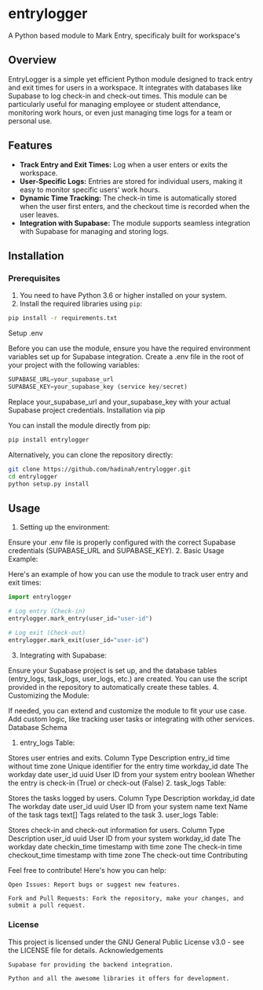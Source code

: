 # entrylogger
A Python based module to Mark Entry, specificaly built for workspace's

## Overview

EntryLogger is a simple yet efficient Python module designed to track entry and exit times for users in a workspace. It integrates with databases like Supabase to log check-in and check-out times. This module can be particularly useful for managing employee or student attendance, monitoring work hours, or even just managing time logs for a team or personal use.

## Features

- **Track Entry and Exit Times:** Log when a user enters or exits the workspace.
- **User-Specific Logs:** Entries are stored for individual users, making it easy to monitor specific users' work hours.
- **Dynamic Time Tracking:** The check-in time is automatically stored when the user first enters, and the checkout time is recorded when the user leaves.
- **Integration with Supabase:** The module supports seamless integration with Supabase for managing and storing logs.

## Installation

### Prerequisites
1. You need to have Python 3.6 or higher installed on your system.
2. Install the required libraries using `pip`:

```bash
pip install -r requirements.txt
```

Setup .env

Before you can use the module, ensure you have the required environment variables set up for Supabase integration. Create a .env file in the root of your project with the following variables:
```python
SUPABASE_URL=your_supabase_url
SUPABASE_KEY=your_supabase_key (service key/secret)
```
Replace your_supabase_url and your_supabase_key with your actual Supabase project credentials.
Installation via pip

You can install the module directly from pip:
```bash
pip install entrylogger
```
Alternatively, you can clone the repository directly:
```bash
git clone https://github.com/hadinah/entrylogger.git
cd entrylogger
python setup.py install
```
## Usage
1. Setting up the environment:

Ensure your .env file is properly configured with the correct Supabase credentials (SUPABASE_URL and SUPABASE_KEY).
2. Basic Usage Example:

Here's an example of how you can use the module to track user entry and exit times:
```python
import entrylogger

# Log entry (Check-in)
entrylogger.mark_entry(user_id="user-id")

# Log exit (Check-out)
entrylogger.mark_exit(user_id="user-id")
```

3. Integrating with Supabase:

Ensure your Supabase project is set up, and the database tables (entry_logs, task_logs, user_logs, etc.) are created. You can use the script provided in the repository to automatically create these tables.
4. Customizing the Module:

If needed, you can extend and customize the module to fit your use case. Add custom logic, like tracking user tasks or integrating with other services.
Database Schema
1. entry_logs Table:

Stores user entries and exits.
Column	Type	Description
entry_id	time without time zone	Unique identifier for the entry time
workday_id	date	The workday date
user_id	uuid	User ID from your system
entry	boolean	Whether the entry is check-in (True) or check-out (False)
2. task_logs Table:

Stores the tasks logged by users.
Column	Type	Description
workday_id	date	The workday date
user_id	uuid	User ID from your system
name	text	Name of the task
tags	text[]	Tags related to the task
3. user_logs Table:

Stores check-in and check-out information for users.
Column	Type	Description
user_id	uuid	User ID from your system
workday_id	date	The workday date
checkin_time	timestamp with time zone	The check-in time
checkout_time	timestamp with time zone	The check-out time
Contributing

Feel free to contribute! Here's how you can help:

    Open Issues: Report bugs or suggest new features.

    Fork and Pull Requests: Fork the repository, make your changes, and submit a pull request.

### License

This project is licensed under the GNU General Public License v3.0 - see the LICENSE file for details.
Acknowledgements

    Supabase for providing the backend integration.

    Python and all the awesome libraries it offers for development.